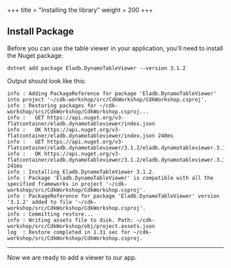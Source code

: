 +++
title = "Installing the library"
weight = 200
+++

## Install Package

Before you can use the table viewer in your application, you'll need to install
the Nuget package:

```
dotnet add package Eladb.DynamoTableViewer --version 3.1.2
```

Output should look like this:

```
info : Adding PackageReference for package 'Eladb.DynamoTableViewer' into project '~/cdk-workshop/src/CdkWorkshop/CdkWorkshop.csproj'.
info : Restoring packages for ~/cdk-workshop/src/CdkWorkshop/CdkWorkshop.csproj...
info :   GET https://api.nuget.org/v3-flatcontainer/eladb.dynamotableviewer/index.json
info :   OK https://api.nuget.org/v3-flatcontainer/eladb.dynamotableviewer/index.json 240ms
info :   GET https://api.nuget.org/v3-flatcontainer/eladb.dynamotableviewer/3.1.2/eladb.dynamotableviewer.3.1.2.nupkg
info :   OK https://api.nuget.org/v3-flatcontainer/eladb.dynamotableviewer/3.1.2/eladb.dynamotableviewer.3.1.2.nupkg 241ms
info : Installing Eladb.DynamoTableViewer 3.1.2.
info : Package 'Eladb.DynamoTableViewer' is compatible with all the specified frameworks in project '~/cdk-workshop/src/CdkWorkshop/CdkWorkshop.csproj'.
info : PackageReference for package 'Eladb.DynamoTableViewer' version '3.1.2' added to file '~/cdk-workshop/src/CdkWorkshop/CdkWorkshop.csproj'.
info : Committing restore...
info : Writing assets file to disk. Path: ~/cdk-workshop/src/CdkWorkshop/obj/project.assets.json
log  : Restore completed in 1.31 sec for ~/cdk-workshop/src/CdkWorkshop/CdkWorkshop.csproj.
```

----

Now we are ready to add a viewer to our app.
